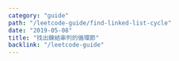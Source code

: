 ```yaml
---
category: "guide"
path: "/leetcode-guide/find-linked-list-cycle"
date: "2019-05-08"
title: "找出鍊結串列的循環節"
backlink: "/leetcode-guide"
---
```


